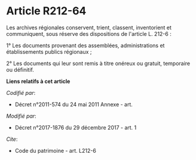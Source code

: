 # Article R212-64

Les archives régionales conservent, trient, classent, inventorient et communiquent, sous réserve des dispositions de
l'article L. 212-6 :

1° Les documents provenant des assemblées, administrations et établissements publics régionaux ;

2° Les documents qui leur sont remis à titre onéreux ou gratuit, temporaire ou définitif.

**Liens relatifs à cet article**

_Codifié par_:

  - Décret n°2011-574 du 24 mai 2011 Annexe - art.

_Modifié par_:

  - Décret n°2017-1876 du 29 décembre 2017 - art. 1

_Cite_:

  - Code du patrimoine - art. L212-6
